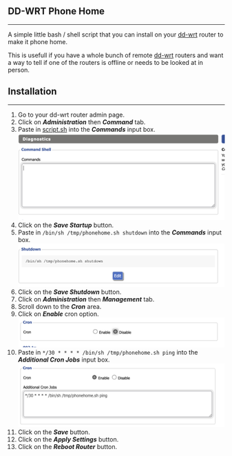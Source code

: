 ## DD-WRT Phone Home
---

A simple little bash / shell script that you can install on your [dd-wrt](https://dd-wrt.com/) router to make it phone home.

This is usefull if you have a whole bunch of remote [dd-wrt](https://dd-wrt.com/) routers and want a way to tell if one of the routers is offline or needs to be looked at in person.

## Installation
---
 1. Go to your dd-wrt router admin page.
 2. Click on ***Administration*** then ***Command*** tab.
 3. Paste in [script.sh](https://github.com/Llntrvr/dd-wrt-phonehome/blob/main/script.sh) into the ***Commands*** input box.
 ![Screenshot](screenshots/1.png)
 5. Click on the ***Save Startup*** button.
 6. Paste in ```/bin/sh /tmp/phonehome.sh shutdown``` into the ***Commands*** input box.
 ![Screenshot](screenshots/2.png)
 7. Click on the ***Save Shutdown*** button.
 8. Click on ***Administration*** then ***Management*** tab.
 9. Scroll down to the ***Cron*** area.
 10. Click on ***Enable*** cron option.
 ![Screenshot](screenshots/3.png)
 12. Paste in ```*/30 * * * * /bin/sh /tmp/phonehome.sh ping``` into the ***Additional Cron Jobs*** input box.
 ![Screenshot](screenshots/4.png)
 14. Click on the ***Save*** button.
 15. Click on the ***Apply Settings*** button.
 16. Click on the ***Reboot Router*** button.


 
 
